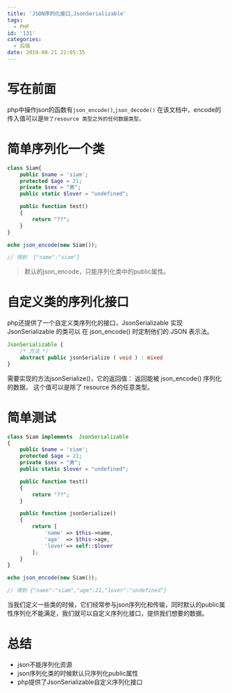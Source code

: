 ```yaml
---
title: 'JSON序列化接口,JsonSerializable'
tags:
  - PHP
id: '131'
categories:
  - 后端
date: 2019-08-21 22:05:35
---
```


# 写在前面

php中操作json的函数有`json_encode()`,`json_decode()` 在该文档中，encode的传入值可以是`除了resource 类型之外的任何数据类型。`

# 简单序列化一个类

```php
class Siam{
    public $name = 'siam';
    protected $age = 21;
    private $sex = "男";
    public static $lover = "undefined";

    public function test()
    {
        return "??";
    }
}

echo json_encode(new Siam());

// 得到  {"name":"siam"}
```

> 默认的json\_encode，只能序列化类中的public属性。

# 自定义类的序列化接口

php还提供了一个自定义类序列化的接口，JsonSerializable 实现 JsonSerializable 的类可以 在 json\_encode() 时定制他们的 JSON 表示法。

```php
JsonSerializable {
    /* 方法 */
    abstract public jsonSerialize ( void ) : mixed
}
```

需要实现的方法jsonSerialize()，它的返回值： 返回能被 json\_encode() 序列化的数据， 这个值可以是除了 resource 外的任意类型。

# 简单测试

```php
class Siam implements  JsonSerializable
{
    public $name = 'siam';
    protected $age = 21;
    private $sex = "男";
    public static $lover = "undefined";

    public function test()
    {
        return "??";
    }

    public function jsonSerialize()
    {
        return [
            'name' => $this->name,
            'age'  => $this->age,
            'lover'=> self::$lover
        ];
    }
}

echo json_encode(new Siam());

// 得到 {"name":"siam","age":21,"lover":"undefined"}
```

当我们定义一些类的时候，它们经常参与json序列化和传输，同时默认的public属性序列化不能满足，我们就可以自定义序列化接口，提供我们想要的数据。

# 总结

*   json不能序列化资源
*   json序列化类的时候默认只序列化public属性
*   php提供了JsonSerializable自定义序列化接口